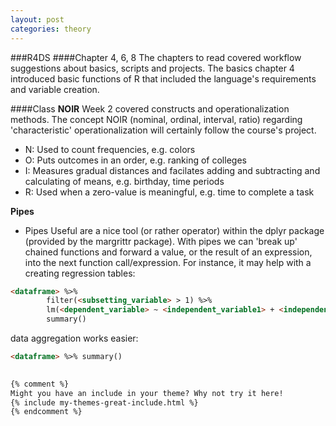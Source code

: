 ```yaml
---
layout: post
categories: theory
---
```

###R4DS
####Chapter 4, 6, 8
The chapters to read covered workflow suggestions about basics, scripts and projects. 
The basics chapter 4 introduced basic functions of R that included the language's requirements and variable creation.

####Class
**NOIR**
Week 2 covered constructs and operationalization methods. The concept NOIR  (nominal, ordinal, interval, ratio) regarding 'characteristic' operationalization will certainly follow the course's project. 

- N: Used to count frequencies, e.g. colors
- O: Puts outcomes in an order, e.g. ranking of colleges
- I: Measures gradual distances and facilates adding and subtracting and calculating of means, e.g. birthday, time periods
- R: Used when a zero-value is meaningful, e.g. time to complete a task

**Pipes**
- Pipes
Useful are a nice tool (or rather operator) within the dplyr package (provided by the margrittr package). With pipes we can 'break up' chained functions and forward a value, or the result of an expression, into the next function call/expression. For instance, it may help with a creating regression tables:
```html
<dataframe> %>%
        filter(<subsetting_variable> > 1) %>%
        lm(<dependent_variable> ~ <independent_variable1> + <independent_variable2>, data = .) %>%
        summary()
```
data aggregation works easier:
```html
<dataframe> %>% summary()
        

{% comment %}
Might you have an include in your theme? Why not try it here!
{% include my-themes-great-include.html %}
{% endcomment %}


